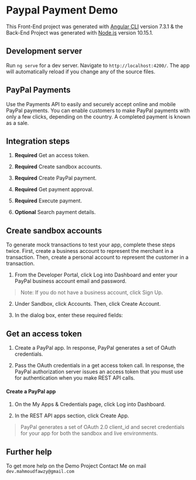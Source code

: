 # Paypal Payment Demo

This Front-End project was generated with [Angular CLI](https://github.com/angular/angular-cli) version 7.3.1 & the Back-End Project was generated with [Node.js](https://nodejs.org/en/) version 10.15.1.

## Development server

Run `ng serve` for a dev server. Navigate to `http://localhost:4200/`. The app will automatically reload if you change any of the source files.

## PayPal Payments

Use the Payments API to easily and securely accept online and mobile PayPal payments. You can enable customers to make PayPal payments with only a few clicks, depending on the country. A completed payment is known as a sale.

## Integration steps

 1. **Required**	Get an access token.
 
 2. **Required**	Create sandbox accounts.
 
 3. **Required**	Create PayPal payment.
 
 4.	**Required**	Get payment approval.
 
 5.	**Required**	Execute payment.
 
 6.	**Optional**	Search payment details.
 
## Create sandbox accounts

To generate mock transactions to test your app, complete these steps twice. First, create a business account to represent the merchant in a transaction. Then, create a personal account to represent the customer in a transaction.

 1. From the Developer Portal, click Log into Dashboard and enter your PayPal business account email and password.

 > Note: If you do not have a business account, click Sign Up.
 
 2. Under Sandbox, click Accounts. Then, click Create Account.

 3. In the dialog box, enter these required fields:
 
## Get an access token

 1. Create a PayPal app. In response, PayPal generates a set of OAuth credentials.

 2. Pass the OAuth credentials in a get access token call. In response, the PayPal authorization server issues an access token that you must use for authentication when you make REST API calls.
 
#### Create a PayPal app

 1. On the My Apps & Credentials page, click Log into Dashboard.

 2. In the REST API apps section, click Create App.

 > PayPal generates a set of OAuth 2.0 client_id and secret credentials for your app for both the sandbox and live environments.

## Further help

To get more help on the Demo Project Contact Me on mail `dev.mahmoudfawzy@gmail.com`

